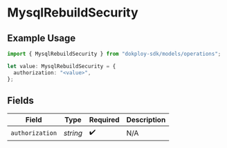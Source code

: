 # MysqlRebuildSecurity

## Example Usage

```typescript
import { MysqlRebuildSecurity } from "dokploy-sdk/models/operations";

let value: MysqlRebuildSecurity = {
  authorization: "<value>",
};
```

## Fields

| Field              | Type               | Required           | Description        |
| ------------------ | ------------------ | ------------------ | ------------------ |
| `authorization`    | *string*           | :heavy_check_mark: | N/A                |